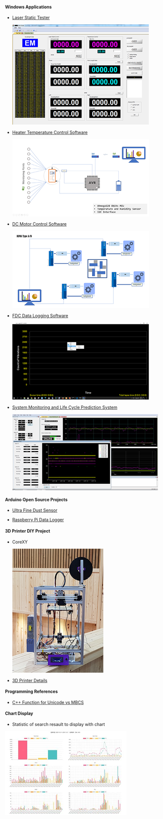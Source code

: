 <!-- <img src="\Coset2.PNG"> -->
<!-- <img src="\Coset3.PNG"> -->
#### Windows Applications ####

- [Laser Static Tester](laserStaticTester.md)

     ![Image](/images/Gui-c1-sm.PNG)

- [Heater Temperature Control Software](sensorMonitor.md) 

     ![Image](/images/SensorMonitorBD-sm.png)

- [DC Motor Control Software](dcMotorControl.md)

     ![Image](/images/RemaTypeAB-sm.png)

- [FDC Data Logging Software](fdcTestSoftware.md)

     ![Image](/images/FDC-Logger-sm.png)

- [System Monitoring and Life Cycle Prediction System](senLogPerformPredictor.md)

     ![Image](/images/SensorLoggingSystem-sm.png)

#### Arduino Open Source Projects ####

- [Ultra Fine Dust Sensor](fineDustSensor.md)

- [Raspberry Pi Data Logger](raspLogger.md)



#### 3D Printer DIY Project ####

- CoreXY 

     ![Image](/images/3dPrinterT1.png)

- [3D Printer Details](https://blog.daum.net/dhlee421/17)


#### Programming References ####

- [C++ Function for Unicode vs MBCS](cppfunction_table.md)

#### Chart Display ####

- Statistic of search resault to display with chart

![Image](/images/chartjs-txtschsm.jpg)
